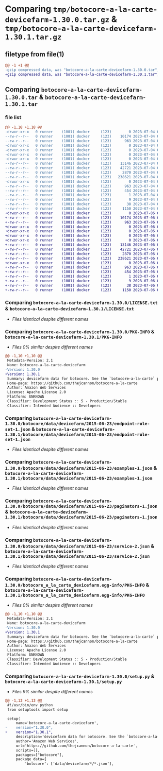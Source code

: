 # Comparing `tmp/botocore-a-la-carte-devicefarm-1.30.0.tar.gz` & `tmp/botocore-a-la-carte-devicefarm-1.30.1.tar.gz`

## filetype from file(1)

```diff
@@ -1 +1 @@
-gzip compressed data, was "botocore-a-la-carte-devicefarm-1.30.0.tar", last modified: Tue Jul  4 01:44:23 2023, max compression
+gzip compressed data, was "botocore-a-la-carte-devicefarm-1.30.1.tar", last modified: Thu Jul  6 01:44:58 2023, max compression
```

## Comparing `botocore-a-la-carte-devicefarm-1.30.0.tar` & `botocore-a-la-carte-devicefarm-1.30.1.tar`

### file list

```diff
@@ -1,18 +1,18 @@
-drwxr-xr-x   0 runner    (1001) docker     (123)        0 2023-07-04 01:44:23.718472 botocore-a-la-carte-devicefarm-1.30.0/
--rw-r--r--   0 runner    (1001) docker     (123)    10174 2023-07-04 01:44:23.000000 botocore-a-la-carte-devicefarm-1.30.0/LICENSE.txt
--rw-r--r--   0 runner    (1001) docker     (123)      963 2023-07-04 01:44:23.718472 botocore-a-la-carte-devicefarm-1.30.0/PKG-INFO
-drwxr-xr-x   0 runner    (1001) docker     (123)        0 2023-07-04 01:44:23.714472 botocore-a-la-carte-devicefarm-1.30.0/botocore/
-drwxr-xr-x   0 runner    (1001) docker     (123)        0 2023-07-04 01:44:23.714472 botocore-a-la-carte-devicefarm-1.30.0/botocore/data/
-drwxr-xr-x   0 runner    (1001) docker     (123)        0 2023-07-04 01:44:23.714472 botocore-a-la-carte-devicefarm-1.30.0/botocore/data/devicefarm/
-drwxr-xr-x   0 runner    (1001) docker     (123)        0 2023-07-04 01:44:23.714472 botocore-a-la-carte-devicefarm-1.30.0/botocore/data/devicefarm/2015-06-23/
--rw-r--r--   0 runner    (1001) docker     (123)    13146 2023-07-04 01:44:02.000000 botocore-a-la-carte-devicefarm-1.30.0/botocore/data/devicefarm/2015-06-23/endpoint-rule-set-1.json
--rw-r--r--   0 runner    (1001) docker     (123)    42721 2023-07-04 01:44:02.000000 botocore-a-la-carte-devicefarm-1.30.0/botocore/data/devicefarm/2015-06-23/examples-1.json
--rw-r--r--   0 runner    (1001) docker     (123)     2870 2023-07-04 01:44:02.000000 botocore-a-la-carte-devicefarm-1.30.0/botocore/data/devicefarm/2015-06-23/paginators-1.json
--rw-r--r--   0 runner    (1001) docker     (123)   238621 2023-07-04 01:44:02.000000 botocore-a-la-carte-devicefarm-1.30.0/botocore/data/devicefarm/2015-06-23/service-2.json
-drwxr-xr-x   0 runner    (1001) docker     (123)        0 2023-07-04 01:44:23.718472 botocore-a-la-carte-devicefarm-1.30.0/botocore_a_la_carte_devicefarm.egg-info/
--rw-r--r--   0 runner    (1001) docker     (123)      963 2023-07-04 01:44:23.000000 botocore-a-la-carte-devicefarm-1.30.0/botocore_a_la_carte_devicefarm.egg-info/PKG-INFO
--rw-r--r--   0 runner    (1001) docker     (123)      454 2023-07-04 01:44:23.000000 botocore-a-la-carte-devicefarm-1.30.0/botocore_a_la_carte_devicefarm.egg-info/SOURCES.txt
--rw-r--r--   0 runner    (1001) docker     (123)        1 2023-07-04 01:44:23.000000 botocore-a-la-carte-devicefarm-1.30.0/botocore_a_la_carte_devicefarm.egg-info/dependency_links.txt
--rw-r--r--   0 runner    (1001) docker     (123)        9 2023-07-04 01:44:23.000000 botocore-a-la-carte-devicefarm-1.30.0/botocore_a_la_carte_devicefarm.egg-info/top_level.txt
--rw-r--r--   0 runner    (1001) docker     (123)       38 2023-07-04 01:44:23.718472 botocore-a-la-carte-devicefarm-1.30.0/setup.cfg
--rw-r--r--   0 runner    (1001) docker     (123)     1150 2023-07-04 01:44:23.000000 botocore-a-la-carte-devicefarm-1.30.0/setup.py
+drwxr-xr-x   0 runner    (1001) docker     (123)        0 2023-07-06 01:44:58.526700 botocore-a-la-carte-devicefarm-1.30.1/
+-rw-r--r--   0 runner    (1001) docker     (123)    10174 2023-07-06 01:44:58.000000 botocore-a-la-carte-devicefarm-1.30.1/LICENSE.txt
+-rw-r--r--   0 runner    (1001) docker     (123)      963 2023-07-06 01:44:58.526700 botocore-a-la-carte-devicefarm-1.30.1/PKG-INFO
+drwxr-xr-x   0 runner    (1001) docker     (123)        0 2023-07-06 01:44:58.526700 botocore-a-la-carte-devicefarm-1.30.1/botocore/
+drwxr-xr-x   0 runner    (1001) docker     (123)        0 2023-07-06 01:44:58.526700 botocore-a-la-carte-devicefarm-1.30.1/botocore/data/
+drwxr-xr-x   0 runner    (1001) docker     (123)        0 2023-07-06 01:44:58.526700 botocore-a-la-carte-devicefarm-1.30.1/botocore/data/devicefarm/
+drwxr-xr-x   0 runner    (1001) docker     (123)        0 2023-07-06 01:44:58.526700 botocore-a-la-carte-devicefarm-1.30.1/botocore/data/devicefarm/2015-06-23/
+-rw-r--r--   0 runner    (1001) docker     (123)    13146 2023-07-06 01:44:40.000000 botocore-a-la-carte-devicefarm-1.30.1/botocore/data/devicefarm/2015-06-23/endpoint-rule-set-1.json
+-rw-r--r--   0 runner    (1001) docker     (123)    42721 2023-07-06 01:44:40.000000 botocore-a-la-carte-devicefarm-1.30.1/botocore/data/devicefarm/2015-06-23/examples-1.json
+-rw-r--r--   0 runner    (1001) docker     (123)     2870 2023-07-06 01:44:40.000000 botocore-a-la-carte-devicefarm-1.30.1/botocore/data/devicefarm/2015-06-23/paginators-1.json
+-rw-r--r--   0 runner    (1001) docker     (123)   238621 2023-07-06 01:44:40.000000 botocore-a-la-carte-devicefarm-1.30.1/botocore/data/devicefarm/2015-06-23/service-2.json
+drwxr-xr-x   0 runner    (1001) docker     (123)        0 2023-07-06 01:44:58.526700 botocore-a-la-carte-devicefarm-1.30.1/botocore_a_la_carte_devicefarm.egg-info/
+-rw-r--r--   0 runner    (1001) docker     (123)      963 2023-07-06 01:44:58.000000 botocore-a-la-carte-devicefarm-1.30.1/botocore_a_la_carte_devicefarm.egg-info/PKG-INFO
+-rw-r--r--   0 runner    (1001) docker     (123)      454 2023-07-06 01:44:58.000000 botocore-a-la-carte-devicefarm-1.30.1/botocore_a_la_carte_devicefarm.egg-info/SOURCES.txt
+-rw-r--r--   0 runner    (1001) docker     (123)        1 2023-07-06 01:44:58.000000 botocore-a-la-carte-devicefarm-1.30.1/botocore_a_la_carte_devicefarm.egg-info/dependency_links.txt
+-rw-r--r--   0 runner    (1001) docker     (123)        9 2023-07-06 01:44:58.000000 botocore-a-la-carte-devicefarm-1.30.1/botocore_a_la_carte_devicefarm.egg-info/top_level.txt
+-rw-r--r--   0 runner    (1001) docker     (123)       38 2023-07-06 01:44:58.526700 botocore-a-la-carte-devicefarm-1.30.1/setup.cfg
+-rw-r--r--   0 runner    (1001) docker     (123)     1150 2023-07-06 01:44:58.000000 botocore-a-la-carte-devicefarm-1.30.1/setup.py
```

### Comparing `botocore-a-la-carte-devicefarm-1.30.0/LICENSE.txt` & `botocore-a-la-carte-devicefarm-1.30.1/LICENSE.txt`

 * *Files identical despite different names*

### Comparing `botocore-a-la-carte-devicefarm-1.30.0/PKG-INFO` & `botocore-a-la-carte-devicefarm-1.30.1/PKG-INFO`

 * *Files 0% similar despite different names*

```diff
@@ -1,10 +1,10 @@
 Metadata-Version: 2.1
 Name: botocore-a-la-carte-devicefarm
-Version: 1.30.0
+Version: 1.30.1
 Summary: devicefarm data for botocore. See the `botocore-a-la-carte` package for more info.
 Home-page: https://github.com/thejcannon/botocore-a-la-carte
 Author: Amazon Web Services
 License: Apache License 2.0
 Platform: UNKNOWN
 Classifier: Development Status :: 5 - Production/Stable
 Classifier: Intended Audience :: Developers
```

### Comparing `botocore-a-la-carte-devicefarm-1.30.0/botocore/data/devicefarm/2015-06-23/endpoint-rule-set-1.json` & `botocore-a-la-carte-devicefarm-1.30.1/botocore/data/devicefarm/2015-06-23/endpoint-rule-set-1.json`

 * *Files identical despite different names*

### Comparing `botocore-a-la-carte-devicefarm-1.30.0/botocore/data/devicefarm/2015-06-23/examples-1.json` & `botocore-a-la-carte-devicefarm-1.30.1/botocore/data/devicefarm/2015-06-23/examples-1.json`

 * *Files identical despite different names*

### Comparing `botocore-a-la-carte-devicefarm-1.30.0/botocore/data/devicefarm/2015-06-23/paginators-1.json` & `botocore-a-la-carte-devicefarm-1.30.1/botocore/data/devicefarm/2015-06-23/paginators-1.json`

 * *Files identical despite different names*

### Comparing `botocore-a-la-carte-devicefarm-1.30.0/botocore/data/devicefarm/2015-06-23/service-2.json` & `botocore-a-la-carte-devicefarm-1.30.1/botocore/data/devicefarm/2015-06-23/service-2.json`

 * *Files identical despite different names*

### Comparing `botocore-a-la-carte-devicefarm-1.30.0/botocore_a_la_carte_devicefarm.egg-info/PKG-INFO` & `botocore-a-la-carte-devicefarm-1.30.1/botocore_a_la_carte_devicefarm.egg-info/PKG-INFO`

 * *Files 0% similar despite different names*

```diff
@@ -1,10 +1,10 @@
 Metadata-Version: 2.1
 Name: botocore-a-la-carte-devicefarm
-Version: 1.30.0
+Version: 1.30.1
 Summary: devicefarm data for botocore. See the `botocore-a-la-carte` package for more info.
 Home-page: https://github.com/thejcannon/botocore-a-la-carte
 Author: Amazon Web Services
 License: Apache License 2.0
 Platform: UNKNOWN
 Classifier: Development Status :: 5 - Production/Stable
 Classifier: Intended Audience :: Developers
```

### Comparing `botocore-a-la-carte-devicefarm-1.30.0/setup.py` & `botocore-a-la-carte-devicefarm-1.30.1/setup.py`

 * *Files 9% similar despite different names*

```diff
@@ -1,13 +1,13 @@
 #!/usr/bin/env python
 from setuptools import setup
 
 setup(
     name='botocore-a-la-carte-devicefarm',
-    version="1.30.0",
+    version="1.30.1",
     description='devicefarm data for botocore. See the `botocore-a-la-carte` package for more info.',
     author='Amazon Web Services',
     url='https://github.com/thejcannon/botocore-a-la-carte',
     scripts=[],
     packages=["botocore"],
     package_data={
         'botocore': ['data/devicefarm/*/*.json'],
```

